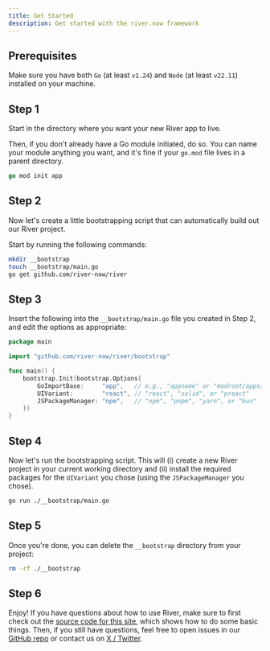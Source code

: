 ```yaml
---
title: Get Started
description: Get started with the river.now framework
---
```


## Prerequisites

Make sure you have both `Go` (at least `v1.24`) and `Node` (at least `v22.11`)
installed on your machine.

## Step 1

Start in the directory where you want your new River app to live.

Then, if you don't already have a Go module initiated, do so. You can name your
module anything you want, and it's fine if your `go.mod` file lives in a parent
directory.

```go
go mod init app
```

## Step 2

Now let's create a little bootstrapping script that can automatically build out
our River project.

Start by running the following commands:

```sh
mkdir __bootstrap
touch __bootstrap/main.go
go get github.com/river-now/river
```

## Step 3

Insert the following into the `__bootstrap/main.go` file you created in Step 2,
and edit the options as appropriate:

```go
package main

import "github.com/river-now/river/bootstrap"

func main() {
	bootstrap.Init(bootstrap.Options{
		GoImportBase:     "app",   // e.g., "appname" or "modroot/apps/appname"
		UIVariant:        "react", // "react", "solid", or "preact"
		JSPackageManager: "npm",   // "npm", "pnpm", "yarn", or "bun"
	})
}
```

## Step 4

Now let's run the bootstrapping script. This will (i)&nbsp;create a new River
project in your current working directory and (ii)&nbsp;install the required
packages for the `UIVariant` you chose (using the `JSPackageManager` you chose).

```sh
go run ./__bootstrap/main.go
```

## Step 5

Once you're done, you can delete the `__bootstrap` directory from your project:

```sh
rm -rf ./__bootstrap
```

## Step 6

Enjoy! If you have questions about how to use River, make sure to first check
out the
[source code for this site](https://github.com/river-now/river/tree/main/site),
which shows how to do some basic things. Then, if you still have questions, feel
free to open issues in our
[GitHub repo](https://github.com/river-now/river/issues) or contact us on
[X / Twitter](https://x.com/riverframework).

